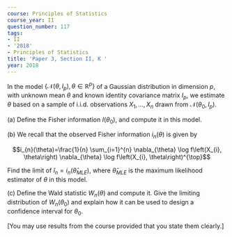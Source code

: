 ```yaml
---
course: Principles of Statistics
course_year: II
question_number: 117
tags:
- II
- '2018'
- Principles of Statistics
title: 'Paper 3, Section II, K '
year: 2018
---
```




In the model $\left\{\mathcal{N}\left(\theta, I_{p}\right), \theta \in \mathbb{R}^{p}\right\}$ of a Gaussian distribution in dimension $p$, with unknown mean $\theta$ and known identity covariance matrix $I_{p}$, we estimate $\theta$ based on a sample of i.i.d. observations $X_{1}, \ldots, X_{n}$ drawn from $\mathcal{N}\left(\theta_{0}, I_{p}\right)$.

(a) Define the Fisher information $I\left(\theta_{0}\right)$, and compute it in this model.

(b) We recall that the observed Fisher information $i_{n}(\theta)$ is given by

$$i_{n}(\theta)=\frac{1}{n} \sum_{i=1}^{n} \nabla_{\theta} \log f\left(X_{i}, \theta\right) \nabla_{\theta} \log f\left(X_{i}, \theta\right)^{\top}$$

Find the limit of $\hat{i}_{n}=i_{n}\left(\hat{\theta}_{M L E}\right)$, where $\hat{\theta}_{M L E}$ is the maximum likelihood estimator of $\theta$ in this model.

(c) Define the Wald statistic $W_{n}(\theta)$ and compute it. Give the limiting distribution of $W_{n}\left(\theta_{0}\right)$ and explain how it can be used to design a confidence interval for $\theta_{0}$.

[You may use results from the course provided that you state them clearly.]